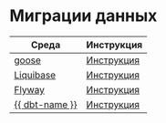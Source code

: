 # Миграции данных

| Среда | Инструкция |
| --- | --- |
| [goose](https://github.com/pressly/goose/) | [Инструкция](../goose.md) |
| [Liquibase](https://www.liquibase.com) | [Инструкция](../liquibase.md) |
| [Flyway](https://documentation.red-gate.com/fd/) | [Инструкция](../flyway.md) |
| [{{ dbt-name }}](https://www.getdbt.com) | [Инструкция](../dbt.md) |